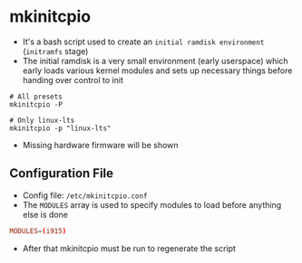 # mkinitcpio

- It's a bash script used to create an `initial ramdisk environment` (`initramfs` stage)
- The initial ramdisk is a very small environment (early userspace) which early loads various kernel modules and sets up necessary things before handing over control to init

```shell
# All presets
mkinitcpio -P

# Only linux-lts
mkinitcpio -p "linux-lts"
```

- Missing hardware firmware will be shown

## Configuration File

- Config file: `/etc/mkinitcpio.conf`
- The `MODULES` array is used to specify modules to load before anything else is done

```conf
MODULES=(i915)
```

- After that mkinitcpio must be run to regenerate the script
